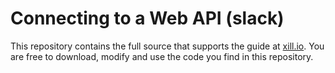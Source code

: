 # Connecting to a Web API (slack)

This repository contains the full source that supports the guide at [xill.io](http://xill.io/projects/connecting-to-a-web-api-slack/).
You are free to download, modify and use the code you find in this repository.
